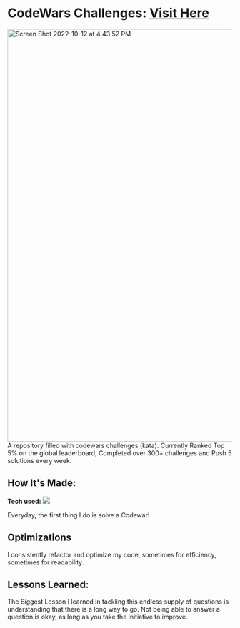 # CodeWars Challenges: <a target="_blank" href="https://www.codewars.com/users/KyleHuang-dev" >Visit Here</a> 

<img width="925" alt="Screen Shot 2022-10-12 at 4 43 52 PM" src="https://user-images.githubusercontent.com/103638319/195462022-61bffbb3-b817-452a-a259-1d8b0746d72e.png">
A repository filled with codewars challenges (kata). Currently Ranked Top 5% on the global leaderboard, Completed over 300+ challenges and Push 5 solutions every week.

## How It's Made:

**Tech used:** <img src="https://img.shields.io/static/v1?label=|&message=JAVASCRIPT&color=3c7f5d&style=plastic&logo=javascript"/>

Everyday, the first thing I do is solve a Codewar! 

## Optimizations

I consistently refactor and optimize my code, sometimes for efficiency, sometimes for readability. 

## Lessons Learned:

The Biggest Lesson I learned in tackling this endless supply of questions is understanding that there is a long way to go. Not being able to answer a question is okay, as long as you take the initiative to improve.
